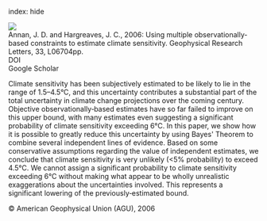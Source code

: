 index: hide

<div class="Citation">
    <div class="Citation-thumb CitationThumb-linked"  data-href="https://doi.org/10.1029/2005gl025259">
      <img src="https://static.claimspace.cloud/climate-study-static/refs/thumbs/10/Annan_and_Hargreaves_2006-thumb.png" />
    </div>

  <div class="Citation-body">
    <div class="Citation-text">Annan, J. D. and Hargreaves, J. C., 2006: Using multiple observationally-based constraints to estimate climate sensitivity. <span class="Article-journal">Geophysical Research Letters, </span><span class="Article-volume">33, </span>L06704pp.</div>
    <div class="Citation-links">
      <div class="CitationLink" data-href="https://doi.org/10.1029/2005gl025259">
        <div class="CitationLink-icon CitationLink-Doi"></div>
        <div class="CitationLink-text">DOI</div>
      </div>
      <div class="CitationLink" data-href="https://scholar.google.com/scholar?q=10.1029/2005gl025259">
        <div class="CitationLink-icon CitationLink-Scholar"></div>
        <div class="CitationLink-text">Google Scholar</div>
      </div>
    </div>
  </div>
</div>

Climate sensitivity has been subjectively estimated to be likely to lie in the range of 1.5–4.5°C, and this uncertainty contributes a substantial part of the total uncertainty in climate change projections over the coming century. Objective observationally‐based estimates have so far failed to improve on this upper bound, with many estimates even suggesting a significant probability of climate sensitivity exceeding 6°C. In this paper, we show how it is possible to greatly reduce this uncertainty by using Bayes' Theorem to combine several independent lines of evidence. Based on some conservative assumptions regarding the value of independent estimates, we conclude that climate sensitivity is very unlikely (<5% probability) to exceed 4.5°C. We cannot assign a significant probability to climate sensitivity exceeding 6°C without making what appear to be wholly unrealistic exaggerations about the uncertainties involved. This represents a significant lowering of the previously‐estimated bound.

<div class="Citation-copy">
&copy; American Geophysical Union (AGU), 2006
</div>